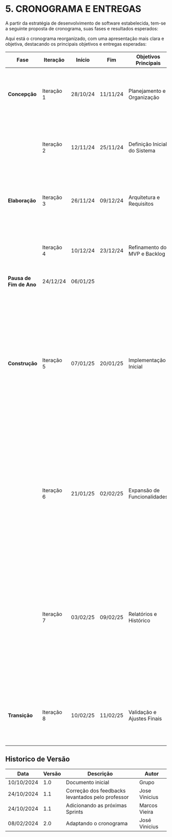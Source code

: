 # **5. CRONOGRAMA E ENTREGAS**

A partir da estratégia de desenvolvimento de software estabelecida, tem-se a seguinte proposta de cronograma, suas fases e resultados esperados:

Aqui está o cronograma reorganizado, com uma apresentação mais clara e objetiva, destacando os principais objetivos e entregas esperadas:




| **Fase**         | **Iteração** | **Início**  | **Fim**    | **Objetivos Principais** | **Atividades** |
|-----------------|-------------|------------|------------|------------------------|---------------|
| **Concepção**   | Iteração 1  | 28/10/24   | 11/11/24   | Planejamento e Organização | - Configuração do **MkDocs** para documentação.<br>- Identificação do problema e elicitação de requisitos. |
|                 | Iteração 2  | 12/11/24   | 25/11/24   | Definição Inicial do Sistema | - Protótipo no **Figma**.<br>- Estudo sobre **bancos de dados**.<br>- Construção da **tabela de ER**. |
| **Elaboração**  | Iteração 3  | 26/11/24   | 09/12/24   | Arquitetura e Requisitos | - Definição dos **requisitos funcionais e não funcionais**.<br>- Criação da **logo**.<br>- Elaboração da **arquitetura**. |
|                 | Iteração 4  | 10/12/24   | 23/12/24   | Refinamento do MVP e Backlog | - Definição do **MVP**.<br>- Construção do **backlog**.<br>- Definição dos critérios de **DoR** e **DoD**. |
| **Pausa de Fim de Ano** | 24/12/24  | 06/01/25    | 
| **Construção**  | Iteração 5  | 07/01/25   | 20/01/25   | Implementação Inicial | **US01**: Logar na plataforma.<br> **US17**: Encerrar minha sessão na plataforma<br>**US04**: Consultar insumos disponíveis.<br> **US05**: Editar insumos disponíveis.<br> **US10**: Registrar novos insumos.<br> **Unidade 3 - Disciplina**: *Fundamentos, conceitos e exercícios: PBB e BDD*.<br> **Unidade 3 - Disciplina**: *User Story Mapping*. |
|                 | Iteração 6  | 21/01/25   | 02/02/25   | Expansão de Funcionalidades | **US13**: Excluir insumos.<br> **US11**: Editar insumos associados ao cardápio.<br> **US09**: Cadastrar cardápio.<br> <br> **Unidade 3 - Disciplina**: *Aspectos humanos e sociais da Engenharia de Requisitos*.|
|                 | Iteração 7  | 03/02/25   | 09/02/25   | Relatórios e Histórico | **US02**: Gerar relatório diário.<br> **US03**: Acessar relatórios mensais.<br> **US08**: Consultar histórico de movimentações.<br> **US14**: Analisar custo de cada prato.<br> **Unidade 4 - Disciplina**: *Modelos de casos de uso*.<br> **Unidade 4 - Disciplina**: *Especificação de casos de uso*.  |
| **Transição**   | Iteração 8  | 10/02/25   | 11/02/25   | Validação e Ajustes Finais | **Unidade 4 - Disciplina**: *Entrega do MVP*.<br> **Unidade 4 - Disciplina**: *Fechamento de notas e revisão final*. |




## Historico de Versão

| Data       | Versão | Descrição                                             | Autor      |
|------------|--------|-------------------------------------------------------|------------|
| 10/10/2024 | 1.0    | Documento inicial  | Grupo    |
| 24/10/2024 | 1.1    | Correção dos feedbacks levantados pelo professor  |   Jose Vinicius     |
| 24/10/2024 | 1.1    | Adicionando as próximas Sprints  |   Marcos Vieira     |
| 08/02/2024 | 2.0    | Adaptando o cronograma  |   José Vinicius     |